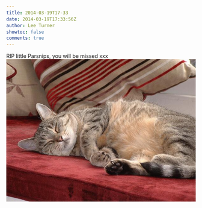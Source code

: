 ```yaml
---
title: 2014-03-19T17-33
date: 2014-03-19T17:33:56Z
author: Lee Turner
showtoc: false
comments: true
---
```


RIP little Parsnips, you will be missed xxx ![](/img/x//446338795215261696-BjG2xOmIQAABe2m.jpg)

